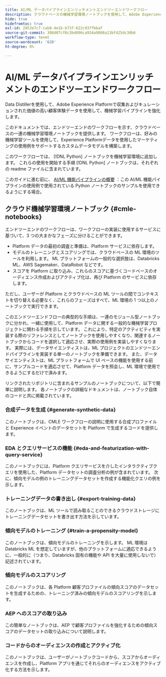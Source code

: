```yaml
---
title: AI/ML データパイプラインエンリッチメントエンドツーエンドワークフロー
description: クラウドベースの機械学習環境ノートブックを使用して、Adobe Experience Platformのデータから購読のコンバージョンを予測する傾向モデルのトレーニングを作成し、スコアリングします。
hide: true
hidefromtoc: true
exl-id: 2853e7c7-cab8-4e1b-b73f-622c937fbbaf
source-git-commit: 308d07cf0c3b4096ca934a9008a13bf425dc30b6
workflow-type: tm+mt
source-wordcount: '620'
ht-degree: 0%

---
```


<!-- 
title: Cloud Machine Learning Environment Notebooks
Cloud machine learning environment notebooks
Old title: 
# AI/ML data pipeline enrichment end-to-end workflow
-->

# AI/ML データパイプラインエンリッチメントのエンドツーエンドワークフロー

Data Distillerを使用して、Adobe Experience Platformで収集およびキュレーションされた価値の高い顧客体験データを使用して、機械学習パイプラインを強化します。

このドキュメントでは、エンドツーエンドのワークフローを示す、クラウドベースの一連の機械学習環境ノートブックを提供します。 ワークフローは、好みの機械学習ツールを使用して、Experience Platformデータを使用したマーケティングの使用例をサポートするカスタムデータモデルを構築します。

このワークフローでは、 [!DNL Python] ノートブックを機械学習環境に追加します。 これらの使用を開始する手順 [!DNL Python] ノートブックは、それぞれの readme ファイルに含まれています。

このガイドに進む前に、 [AI/ML 機能パイプラインの概要](./overview.md) ：この AI/ML 機能パイプラインの使用例で使用されている Python ノートブックのサンプルを使用できるようにする場合。

## クラウド機械学習環境ノートブック {#cmle-notebooks}

エンドツーエンドのワークフローは、ワークフローの実装に使用するサービスに基づいて、3 つの大まかなフェーズに分けることができます。

- Platform データの最初の調査と準備は、Platform サービスに依存します。
- モデルのトレーニングとスコアリングでは、クラウドベースの ML 環境のツールを利用します。 ML プラットフォームの一般的な選択肢は、Databricks ML、AWS Sagemaker、DataRobot などです。
- スコアを Platform に取り込み、これらのスコアに基づくコードベースのオーディエンス作成およびアクティブ化は、再び Platform のサービスに依存します。

ただし、ユーザーが Platform とクラウドベースの ML ツールの間でコンテキストを切り替える必要なく、これらのフェーズはすべて、ML 環境の 1 つ以上のノートブックで実行できます。

このエンドツーエンドフローの典型的な手順は、一連のモジュール型ノートブックに分かれ、一緒に使用して、Platform データに関する一般的な機械学習プロジェクトに関わる手順を示しています。 これにより、特定のアクティビティを実装する際のリファレンスとしてノートブックを使用しやすくなり、関連するノートブックからコードを選択して適応させ、実際の使用例を実装しやすくなります。 実際には、データサイエンティストは、ML プロジェクトのエンドツーエンドパイプラインを実装する単一のノートブックを準備できます。 また、データサイエンティストは、ML プラットフォームで UI ベースの機能を使用する前に、サンプルコードを適応させて、Platform データを照会し、ML 環境で使用できるようにするだけで済みます。

リンクされたリポジトリに含まれるサンプルのノートブックについて、以下で簡単に説明します。 各ノートブックの詳細なドキュメントは、ノートブック自体のコードと共に掲載されています。

<!-- Below is the meat - the how to (but without links or details) -->

### 合成データを生成 {#generate-synthetic-data}

このノートブックは、CMLE ワークフローの説明に使用する合成プロファイルと Experience イベントのデータセットを Platform で生成するコードを提供します。

### EDA とクエリサービスの機能 {#eda-and-featurization-with-query-service}

このノートブックには、Platform クエリサービスを介したインタラクティブクエリを使用した、Platform データセットの調査分析の例が含まれています。 次に、傾向モデルの例のトレーニングデータセットを作成する機能化クエリの例を示します。

### トレーニングデータの書き出し {#export-training-data}

このノートブックは、ML ツールで読み取ることのできるクラウドストレージにトレーニングデータセットを書き出す方法を示しています。

### 傾向モデルのトレーニング {#train-a-propensity-model}

このノートブックは、傾向モデルのトレーニングを示します。 ML 環境は Databricks ML を想定していますが、他のプラットフォームに適応できるように、一般的に（つまり、Databricks 固有の機能や API を大量に使用しないで）記述されています。

### 傾向モデルのスコアリング

このノートブックは、各 Platform 顧客プロファイルの傾向スコアのデータセットを生成するための、トレーニング済みの傾向モデルのスコアリングを示します。

### AEP へのスコアの取り込み

この簡単なノートブックは、AEP で顧客プロファイルを強化するための傾向スコアのデータセットの取り込みについて説明します。

### コードからのオーディエンスの作成とアクティブ化

このノートブックは、ユーザーがノートブックコードから、スコアからオーディエンスを作成し、Platform アプリを通じてそれらのオーディエンスをアクティブ化する方法を示します。
